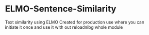 # ELMO-Sentence-Similarity
Text similarity using ELMO
Created for production use where you can initiate it once and use it with out reloadnibg whole module
